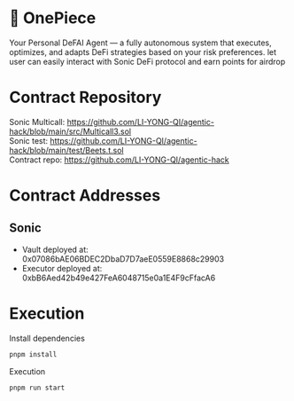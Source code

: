 # 🧩 OnePiece

Your Personal DeFAI Agent — a fully autonomous system that executes, optimizes, and adapts DeFi strategies based on your risk preferences. let user can easily interact with Sonic DeFi protocol and earn points for airdrop

# Contract Repository
Sonic Multicall: https://github.com/LI-YONG-QI/agentic-hack/blob/main/src/Multicall3.sol  
Sonic test: https://github.com/LI-YONG-QI/agentic-hack/blob/main/test/Beets.t.sol  
Contract repo: https://github.com/LI-YONG-QI/agentic-hack  

# Contract Addresses

## Sonic

- Vault deployed at: 0x07086bAE06BDEC2DbaD7D7aeE0559E8868c29903
- Executor deployed at: 0xbB6Aed42b49e427FeA6048715e0a1E4F9cFfacA6

# Execution

Install dependencies

```bash
pnpm install
```

Execution

```bash
pnpm run start
```
